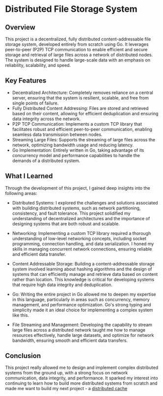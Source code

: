 # Distributed File Storage System
## Overview
This project is a decentralized, fully distributed content-addressable file storage system, developed entirely from scratch using Go. It leverages peer-to-peer (P2P) TCP communication to enable efficient and secure storage and retrieval of large files across a network of distributed nodes. The system is designed to handle large-scale data with an emphasis on reliability, scalability, and speed.

## Key Features
- Decentralized Architecture: Completely removes reliance on a central server, ensuring that the system is resilient, scalable, and free from single points of failure.
- Fully Distributed Content Addressing: Files are stored and retrieved based on their content, allowing for efficient deduplication and ensuring data integrity across the network.
- P2P TCP Communication: Implements a custom TCP library that facilitates robust and efficient peer-to-peer communication, enabling seamless data transmission between nodes.
- Streaming Large Files: Supports the streaming of large files across the network, optimizing bandwidth usage and reducing latency.
- Go Implementation: Entirely written in Go, taking advantage of its concurrency model and performance capabilities to handle the demands of a distributed system.
## What I Learned
Through the development of this project, I gained deep insights into the following areas:

- Distributed Systems: I explored the challenges and solutions associated with building distributed systems, such as network partitioning, consistency, and fault tolerance. This project solidified my understanding of decentralized architectures and the importance of designing systems that are both robust and scalable.

- Networking: Implementing a custom TCP library required a thorough understanding of low-level networking concepts, including socket programming, connection handling, and data serialization. I honed my skills in managing concurrent network connections, ensuring reliable and efficient data transfer.

- Content Addressable Storage: Building a content-addressable storage system involved learning about hashing algorithms and the design of systems that can efficiently manage and retrieve data based on content rather than location. This knowledge is critical for developing systems that require high data integrity and deduplication.

- Go: Writing the entire project in Go allowed me to deepen my expertise in this language, particularly in areas such as concurrency, memory management, and performance optimization. Go's strong typing and simplicity made it an ideal choice for implementing a complex system like this.

- File Streaming and Management: Developing the capability to stream large files across a distributed network taught me how to manage resources effectively, handle large datasets, and optimize for network bandwidth, ensuring smooth and efficient data transfers.

## Conclusion
This project really allowed me to design and implement complex distributed systems from the ground up, with a strong focus on network communication, data integrity, and performance. It sparked my interest into continuing to learn how to build more distributed systems from scratch and made me want to build my next project - a [distributed cache](https://github.com/Tuvshno/distributed-cache)